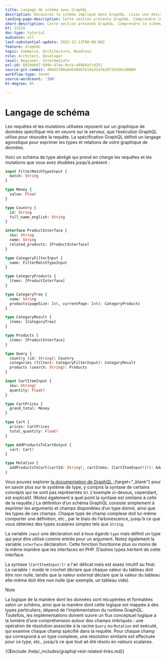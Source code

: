 ```yaml
---
title: Langage de schéma avec GraphQL
description: Découvrez le schéma impliqué dans GraphQL. Lisez une description du schéma, ainsi que des schémas intéressants et des méthodes de lecture du schéma.
landing-page-description: Cette section présente GraphQL. Comprendre le schéma et comment interpréter certains éléments
short-description: Cette section présente GraphQL. Comprendre le schéma et comment interpréter certains éléments
kt: 11524
doc-type: tutorial
audience: all
last-substantial-update: 2022-12-13T00:00:00Z
feature: GraphQL
topic: Commerce, Architecture, Headless
role: Architect, Developer
level: Beginner, Intermediate
exl-id: 6b59db07-b99e-47ae-9ccb-d4904afc8251
source-git-commit: 404d2708a6d540d6fb19a33afb20726356cd8000
workflow-type: tm+mt
source-wordcount: '398'
ht-degree: 0%

---
```


# Langage de schéma

Les requêtes et les mutations utilisées reposent sur un graphique de données spécifique mis en oeuvre sur le serveur, que l’exécution GraphQL utilise pour résoudre la requête. La spécification GraphQL définit un langage agnostique pour exprimer les types et relations de votre graphique de données.

Voici un schéma de type abrégé qui prend en charge les requêtes et les mutations que vous avez étudiées jusqu’à présent :

```graphql
input FilterMatchTypeInput {
  match: String
}

type Money {
  value: Float
}

type Country {
  id: String
  full_name_english: String
}

interface ProductInterface {
  sku: String
  name: String
  related_products: [ProductInterface]
}

type CategoryFilterInput {
  name: FilterMatchTypeInput
}

type CategoryProducts {
  items: [ProductInterface]
}

type CategoryTree {
  name: String
  products(pageSize: Int, currentPage: Int): CategoryProducts
}

type CategoryResult {
  items: [CategoryTree]
}

type Products {
  items: [ProductInterface]
}

type Query {
  country (id: String): Country
  categories (filters: CategoryFilterInput): CategoryResult
  products (search: String): Products
}

input CartItemInput {
  sku: String!
  quantity: Float!
}

type CartPrices {
  grand_total: Money
}

type Cart {
  prices: CartPrices
  total_quantity: Float!
}

type AddProductsToCartOutput {
  cart: Cart!
}

type Mutation {
  addProductsToCart(cartId: String!, cartItems: [CartItemInput!]!): AddProductsToCartOutput
}
```

Vous pouvez explorer [la documentation de GraphQL ;](https://graphql.org/learn/schema/){target="_blank"} pour en savoir plus sur le système de type, y compris la syntaxe de certains concepts qui ne sont pas représentés ici. L&#39;exemple ci-dessus, cependant, est explicatif. (Notez également à quel point la syntaxe est similaire à celle de la requête.) La définition d’un schéma GraphQL consiste simplement à exprimer les arguments et champs disponibles d’un type donné, ainsi que les types de ces champs. Chaque type de champ complexe doit lui-même comporter une définition, etc., par le biais de l’arborescence, jusqu’à ce que vous obteniez des types scalaires simples tels que `String`.

La variable `input` une déclaration est à tous égards `type` mais définit un type qui peut être utilisé comme entrée pour un argument. Notez également la variable `interface` déclaration. Cette fonction fonctionne plus ou moins de la même manière que les interfaces en PHP. D’autres types héritent de cette interface.

La syntaxe `[CartItemInput!]!` a l&#39;air délicat mais est assez intuitif au final. La variable `!` _inside_ le crochet déclare que chaque valeur du tableau doit être non nulle, tandis que la valeur _external_ déclare que la valeur du tableau elle-même doit être non nulle (par exemple, un tableau vide).

>[!NOTE]
>
>La logique de la manière dont les données sont récupérées et formatées selon un schéma, ainsi que la manière dont cette logique est mappée à des types particuliers, dépend de l’implémentation du runtime GraphQL. Toutefois, les implémentations doivent suivre un flux conceptuel logique à la lumière d’une compréhension autour des champs imbriqués : une opération de résolution associée à la racine `Query` ou `Mutation` est exécuté, qui examine chaque champ spécifié dans la requête. Pour chaque champ qui correspond à un type complexe, une résolution similaire est effectuée pour ce type, etc., jusqu’à ce que tout ait été résolu en valeurs scalaires.

{{$include /help/_includes/graphql-rest-related-links.md}}
